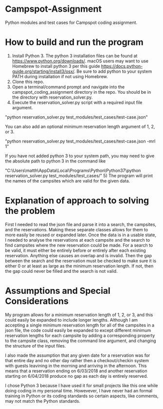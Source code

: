 # Campspot-Assignment
Python modules and test cases for Campspot coding assignment.

# How to build and run the program
1) Install Python 3. The python 3 installation files can be found at https://www.python.org/downloads/. macOS users may want to use Homebrew to install python 3 per this guide https://docs.python-guide.org/starting/install3/osx/. Be sure to add python to your system PATH during installation if not using Homebrew.
2) Clone this repo.
3) Open a terminal/command prompt and navigate into the campspot_coding_assignment directory in the repo. You should be in the directory with reservation_solver.py.
4) Execute the reservation_solver.py script with a required input file argument.

"python reservation_solver.py test_modules/test_cases/test-case.json"

You can also add an optional minimum reservation length argument of 1, 2, or 3.

"python reservation_solver.py test_modules/test_cases/test-case.json -mrl 1"

If you have not added python 3 to your system path, you may need to give the absolute path to python 3 in the command like 

"C:\Users\matth\AppData\Local\Programs\Python\Python37\python reservation_solver.py test_modules/test_cases/"
5) The program will print the names of the campsites which are valid for the given data.

# Explanation of approach to solving the problem
First I needed to read the json file and parse it into a search, the campsites, and the reservations. Making these separate classes allows for them to more easily be reused or expanded later. Once the data is in a usable state, I needed to analyse the reservations at each campsite and the search to find campsites where the new reservation could be made. For a search to be valid, it must either be entirely before or entirely after each existing reservation. Anything else causes an overlap and is invalid. Then the gap between the search and the reservation must be checked to make sure it is either 0 or at least as large as the minimum reservation length. If not, then the gap could never be filled and the search is not valid.

# Assumptions and Special Considerations
My program allows for a minimum reservation length of 1, 2, or 3, and this could easily be expanded to include longer lengths. Although I am accepting a single minimum reservation length for all of the campsites in a json file, the code could easily be expanded to except different minimum reservation lengths for each campsite by adding a corresponding property to the campsite class, removing the command line argument, and changing the structure of the input files. 

I also made the assumption that any given date for a reservation was for that entire day and no other day rather then a checkout/checkin system with guests leavining in the morning and arriving in the afternoon. This means that a reservation ending on 6/03/2018 and another reservation starting on 6/04/2018 produce no gap as each day is entirely reserved. 

I chose Python 3 because I have used it for small projects like this one while doing coding in my personal time. Howevever, I have never had an formal training in Python or its coding standards so certain aspects, like comments, may not match the Python standards.
